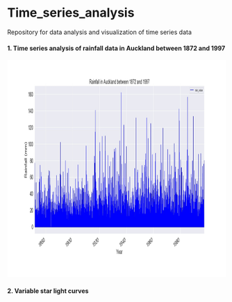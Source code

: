 # Time_series_analysis
Repository for data analysis and visualization of time series data

#### 1. Time series analysis of rainfall data in Auckland between 1872 and 1997

<p>
<img src="Images/rainfall.jpg" width="900" height="500">
</p>

#### 2. Variable star light curves
